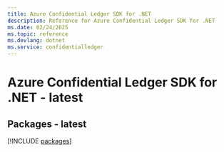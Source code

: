 ```yaml
---
title: Azure Confidential Ledger SDK for .NET
description: Reference for Azure Confidential Ledger SDK for .NET
ms.date: 02/24/2025
ms.topic: reference
ms.devlang: dotnet
ms.service: confidentialledger
---
```

# Azure Confidential Ledger SDK for .NET - latest
## Packages - latest
[!INCLUDE [packages](confidential-ledger-index.md)]